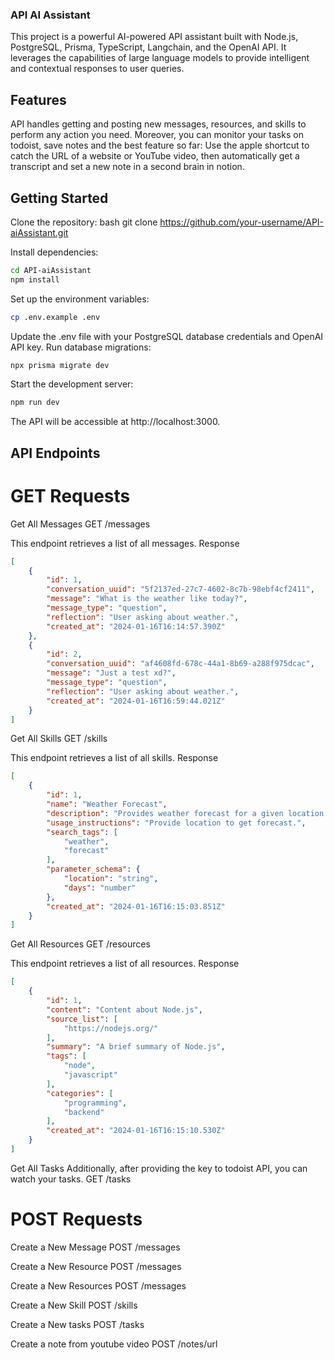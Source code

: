 ### API AI Assistant

This project is a powerful AI-powered API assistant built with Node.js, PostgreSQL, Prisma, TypeScript, Langchain, and the OpenAI API. 
It leverages the capabilities of large language models to provide intelligent and contextual responses to user queries.

## Features
API handles getting and posting new messages, resources, and skills to perform any action you need. Moreover, you can monitor your tasks on todoist, save notes and the best feature so far:
Use the apple shortcut to catch the URL of a website or YouTube video, then automatically get a transcript and set a new note in a second brain in notion.


## Getting Started
Clone the repository:
bash
git clone https://github.com/your-username/API-aiAssistant.git

Install dependencies:
```bash
cd API-aiAssistant
npm install
```

Set up the environment variables:
```bash
cp .env.example .env
```

Update the .env file with your PostgreSQL database credentials and OpenAI API key.
Run database migrations:
```bash
npx prisma migrate dev
```

Start the development server:
```bash
npm run dev
```

The API will be accessible at http://localhost:3000.

## API Endpoints

# GET Requests

Get All Messages
GET /messages

This endpoint retrieves a list of all messages.
Response
```json
[
    {
        "id": 1,
        "conversation_uuid": "5f2137ed-27c7-4602-8c7b-98ebf4cf2411",
        "message": "What is the weather like today?",
        "message_type": "question",
        "reflection": "User asking about weather.",
        "created_at": "2024-01-16T16:14:57.390Z"
    },
    {
        "id": 2,
        "conversation_uuid": "af4608fd-678c-44a1-8b69-a288f975dcac",
        "message": "Just a test xd?",
        "message_type": "question",
        "reflection": "User asking about weather.",
        "created_at": "2024-01-16T16:59:44.021Z"
    }
]
```

Get All Skills
GET /skills

This endpoint retrieves a list of all skills.
Response
```json
[
    {
        "id": 1,
        "name": "Weather Forecast",
        "description": "Provides weather forecast for a given location.",
        "usage_instructions": "Provide location to get forecast.",
        "search_tags": [
            "weather",
            "forecast"
        ],
        "parameter_schema": {
            "location": "string",
            "days": "number"
        },
        "created_at": "2024-01-16T16:15:03.851Z"
    }
]
```

Get All Resources
GET /resources

This endpoint retrieves a list of all resources.
Response
```json
[
    {
        "id": 1,
        "content": "Content about Node.js",
        "source_list": [
            "https://nodejs.org/"
        ],
        "summary": "A brief summary of Node.js",
        "tags": [
            "node",
            "javascript"
        ],
        "categories": [
            "programming",
            "backend"
        ],
        "created_at": "2024-01-16T16:15:10.530Z"
    }
]
```

Get All Tasks
Additionally, after providing the key to todoist API, you can watch your tasks.
GET /tasks


# POST Requests
Create a New Message
POST /messages

Create a New Resource
POST /messages

Create a New Resources
POST /messages

Create a New Skill
POST /skills

Create a New tasks
POST /tasks

Create a note from youtube video
POST /notes/url
